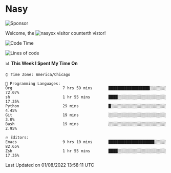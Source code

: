 # Nasy

<!--
<p align="center">
<img height="200" src="https://github-readme-stats.vercel.app/api?username=nasyxx&count_private=true&show_icons=true&theme=dracula&include_all_commits=true"/>
<img height="200" src="https://github-readme-stats.vercel.app/api/top-langs/?username=nasyxx&theme=dracula&hide=html,jupyter+notebook&count_private=true&show_icons=true"/>
</p>

  
----------------
-->

![Sponsor](https://img.shields.io/static/v1.svg?label=Sponsor&message=%E2%9D%A4&logo=GitHub&style=flat&color=pink)
 
Welcome, the ![nasyxx visitor counter](https://count.getloli.com/get/@nasyxx?theme=rule34)th vistor!
 
<!--START_SECTION:waka-->
![Code Time](http://img.shields.io/badge/Code%20Time-2%2C534%20hrs%2048%20mins-blue)

![Lines of code](https://img.shields.io/badge/From%20Hello%20World%20I%27ve%20Written-5%20Million%20lines%20of%20code-blue)

📊 **This Week I Spent My Time On** 

```text
⌚︎ Time Zone: America/Chicago

💬 Programming Languages: 
Org                      7 hrs 59 mins       ██████████████████░░░░░░░   72.07% 
sh                       1 hr 55 mins        ████░░░░░░░░░░░░░░░░░░░░░   17.35% 
Python                   29 mins             █░░░░░░░░░░░░░░░░░░░░░░░░   4.45% 
Git                      19 mins             ░░░░░░░░░░░░░░░░░░░░░░░░░   3.0% 
Bash                     19 mins             ░░░░░░░░░░░░░░░░░░░░░░░░░   2.95%

🔥 Editors: 
Emacs                    9 hrs 10 mins       ████████████████████░░░░░   82.65% 
Zsh                      1 hr 55 mins        ████░░░░░░░░░░░░░░░░░░░░░   17.35%

```


 Last Updated on 01/08/2022 13:58:11 UTC
<!--END_SECTION:waka-->

<!-- ![visitors](https://visitor-badge.laobi.icu/badge?page_id=nasyxx.nasyxx) -->
